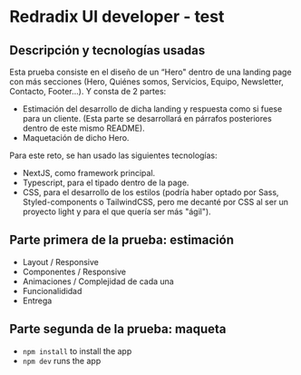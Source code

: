 # Redradix UI developer - test

## Descripción y tecnologías usadas

Esta prueba consiste en el diseño de un “Hero" dentro de una landing page con más secciones (Hero, Quiénes somos, Servicios, Equipo, Newsletter, Contacto, Footer…). Y consta de 2 partes:

- Estimación del desarrollo de dicha landing y respuesta como si fuese para un cliente. (Esta parte se desarrollará en párrafos posteriores dentro de este mismo README).
- Maquetación de dicho Hero.

Para este reto, se han usado las siguientes tecnologías:

- NextJS, como framework principal.
- Typescript, para el tipado dentro de la page.
- CSS, para el desarrollo de los estilos (podría haber optado por Sass, Styled-components o TailwindCSS, pero me decanté por CSS al ser un proyecto light y para el que quería ser más "ágil").

## Parte primera de la prueba: estimación

- Layout / Responsive
- Componentes / Responsive
- Animaciones / Complejidad de cada una
- Funcionalididad
- Entrega

## Parte segunda de la prueba: maqueta

- `npm install` to install the app
- `npm dev` runs the app
